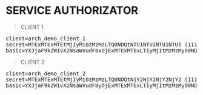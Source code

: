 
# SERVICE AUTHORIZATOR

> CLIENT 1

<pre>
client=arch_demo_client_1
secret=MTExMTExMTEtMjIyMi0zMzMzLTQ0NDQtNTU1NTU1NTU1NTU1 (11111111-2222-3333-4444-555555555555)
basic=YXJjaF9kZW1vX2NsaWVudF8xOjExMTExMTExLTIyMjItMzMzMy00NDQ0LTU1NTU1NTU1NTU1NQ== (arch_demo_client_1:11111111-2222-3333-4444-555555555555)
</pre>

> CLIENT 2

<pre>
client=arch_demo_client_2
secret=MTExMTExMTEtMjIyMi0zMzMzLTQ0NDQtNjY2NjY2NjY2NjY2 (11111111-2222-3333-4444-666666666666)
basic=YXJjaF9kZW1vX2NsaWVudF8yOjExMTExMTExLTIyMjItMzMzMy00NDQ0LTY2NjY2NjY2NjY2Ng== (arch_demo_client_2:11111111-2222-3333-4444-666666666666)
</pre>
